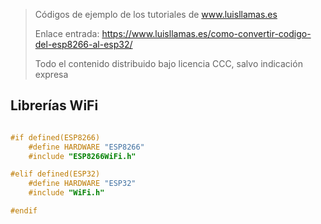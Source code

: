 > Códigos de ejemplo de los tutoriales de www.luisllamas.es
>
> Enlace entrada: https://www.luisllamas.es/como-convertir-codigo-del-esp8266-al-esp32/
>
> Todo el contenido distribuido bajo licencia CCC, salvo indicación expresa


## Librerías WiFi
```cpp
#if defined(ESP8266)
    #define HARDWARE "ESP8266"
    #include "ESP8266WiFi.h"

#elif defined(ESP32)
    #define HARDWARE "ESP32"
    #include "WiFi.h"

#endif
```


